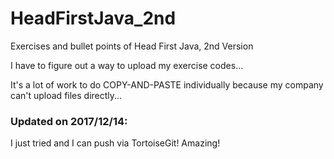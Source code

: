 # HeadFirstJava_2nd
Exercises and bullet points of Head First Java, 2nd Version

I have to figure out a way to upload my exercise codes...

It's a lot of work to do COPY-AND-PASTE individually because my company can't upload files directly...

### Updated on 2017/12/14:
I just tried and I can push via TortoiseGit! Amazing!
